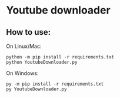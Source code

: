 # Youtube downloader

## How to use:

On Linux/Mac:
```
python -m pip install -r requirements.txt
python YoutubeDownloader.py
```

On Windows:
```
py -m pip install -r requirements.txt
py YoutubeDownloader.py
```